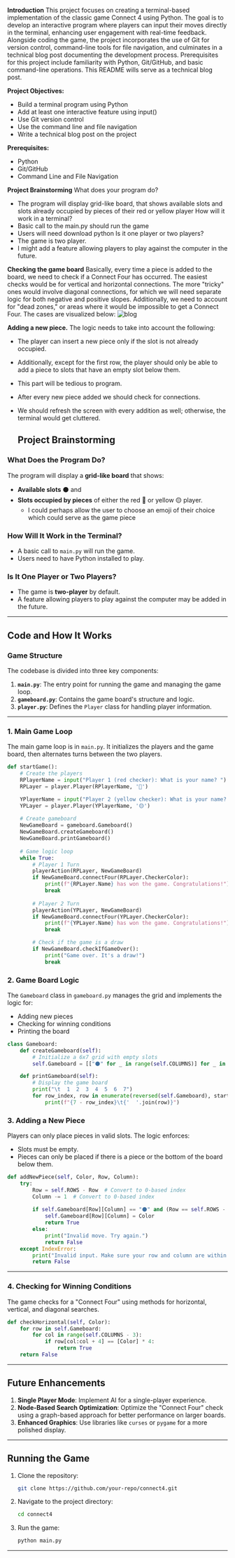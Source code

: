 **Introduction**
This project focuses on creating a terminal-based implementation of the classic game Connect 4 using Python. 
The goal is to develop an interactive program where players can input their moves directly in the terminal, enhancing user engagement with real-time feedback. 
Alongside coding the game, the project incorporates the use of Git for version control, command-line tools for file navigation, and culminates in a technical blog post documenting the development process. 
Prerequisites for this project include familiarity with Python, Git/GitHub, and basic command-line operations. This README wills serve as a technical blog post.

**Project Objectives:** 
+ Build a terminal program using Python
+ Add at least one interactive feature using input()
+ Use Git version control
+ Use the command line and file navigation
+ Write a technical blog post on the project

**Prerequisites:**
+ Python
+ Git/GitHub
+ Command Line and File Navigation

**Project Brainstorming**
What does your program do?
  + The program will display grid-like board, that shows available slots and slots already occupied by pieces of their red or yellow player 
How will it work in a terminal?
 + Basic call to the main.py should run the game
 + Users will need download python 
Is it one player or two players?
 + The game is two player.
 + I might add a feature allowing players to play against the computer in the future.

**Checking the game board**
Basically, every time a piece is added to the board, we need to check if a Connect Four has occurred. 
The easiest checks would be for vertical and horizontal connections. 
The more "tricky" ones would involve diagonal connections, for which we will need separate logic for both negative and positive slopes. 
Additionally, we need to account for "dead zones," or areas where it would be impossible to get a Connect Four.
The cases are visualized below:
![blog](https://github.com/user-attachments/assets/661f7ca2-e43b-42d4-b4e2-c7b0ed76590e)

**Adding a new piece.**
The logic needs to take into account the following:
 + The player can insert a new piece only if the slot is not already occupied. 
 + Additionally, except for the first row, the player should only be able to add a piece to slots that have an empty slot below them. 
 + This part will be tedious to program.
 + After every new piece added we should check for connections.
 + We should refresh the screen with every addition as well; otherwise, the terminal would get cluttered.

   ## Project Brainstorming

### What Does the Program Do?
The program will display a **grid-like board** that shows:
- **Available slots** ⚫ and
- **Slots occupied by pieces** of either the red 🔴 or yellow 🟡 player.
  - I could perhaps allow the user to choose an emoji of their choice which could serve as the game piece

### How Will It Work in the Terminal?
- A basic call to `main.py` will run the game.
- Users need to have Python installed to play.

### Is It One Player or Two Players?
- The game is **two-player** by default.
- A feature allowing players to play against the computer may be added in the future.

---

## Code and How It Works

### Game Structure
The codebase is divided into three key components:
1. **`main.py`**: The entry point for running the game and managing the game loop.
2. **`gameboard.py`**: Contains the game board's structure and logic.
3. **`player.py`**: Defines the `Player` class for handling player information.

---

### 1. **Main Game Loop**
The main game loop is in `main.py`. It initializes the players and the game board, then alternates turns between the two players.

```python
def startGame():
    # Create the players
    RPlayerName = input("Player 1 (red checker): What is your name? ")
    RPLayer = player.Player(RPlayerName, '🔴')

    YPlayerName = input("Player 2 (yellow checker): What is your name? ")
    YPLayer = player.Player(YPlayerName, '🟡')
    
    # Create gameboard
    NewGameBoard = gameboard.Gameboard()
    NewGameBoard.createGameboard()
    NewGameBoard.printGameboard()
    
    # Game logic loop
    while True:
        # Player 1 Turn
        playerAction(RPLayer, NewGameBoard)
        if NewGameBoard.connectFour(RPLayer.CheckerColor):
            print(f"{RPLayer.Name} has won the game. Congratulations!")
            break
        
        # Player 2 Turn
        playerAction(YPLayer, NewGameBoard)
        if NewGameBoard.connectFour(YPLayer.CheckerColor):
            print(f"{YPLayer.Name} has won the game. Congratulations!")
            break

        # Check if the game is a draw
        if NewGameBoard.checkIfGameOver():
            print("Game over. It's a draw!")
            break
```

### 2. **Game Board Logic**
The `Gameboard` class in `gameboard.py` manages the grid and implements the logic for:
- Adding new pieces
- Checking for winning conditions
- Printing the board

```python
class Gameboard:
    def createGameboard(self):
        # Initialize a 6x7 grid with empty slots
        self.Gameboard = [["⚫" for _ in range(self.COLUMNS)] for _ in range(self.ROWS)]

    def printGameboard(self):
        # Display the game board
        print("\t  1  2  3  4  5  6  7")
        for row_index, row in enumerate(reversed(self.Gameboard), start=1):
            print(f"{7 - row_index}\t{'  '.join(row)}")
```

### 3. **Adding a New Piece**
Players can only place pieces in valid slots. The logic enforces:
- Slots must be empty.
- Pieces can only be placed if there is a piece or the bottom of the board below them.

```python
def addNewPiece(self, Color, Row, Column):
    try:
        Row = self.ROWS - Row  # Convert to 0-based index
        Column -= 1  # Convert to 0-based index
        
        if self.Gameboard[Row][Column] == "⚫" and (Row == self.ROWS - 1 or self.Gameboard[Row + 1][Column] != "⚫"):
            self.Gameboard[Row][Column] = Color
            return True
        else:
            print("Invalid move. Try again.")
            return False
    except IndexError:
        print("Invalid input. Make sure your row and column are within range!")
        return False
```

---

### 4. **Checking for Winning Conditions**
The game checks for a "Connect Four" using methods for horizontal, vertical, and diagonal searches.

```python
def checkHorizontal(self, Color):
    for row in self.Gameboard:
        for col in range(self.COLUMNS - 3):
            if row[col:col + 4] == [Color] * 4:
                return True
    return False
```

---

## Future Enhancements
1. **Single Player Mode**: Implement AI for a single-player experience.
2. **Node-Based Search Optimization**: Optimize the "Connect Four" check using a graph-based approach for better performance on larger boards.
3. **Enhanced Graphics**: Use libraries like `curses` or `pygame` for a more polished display.

---

## Running the Game
1. Clone the repository:
   ```bash
   git clone https://github.com/your-repo/connect4.git
   ```
2. Navigate to the project directory:
   ```bash
   cd connect4
   ```
3. Run the game:
   ```bash
   python main.py
   ```

---

